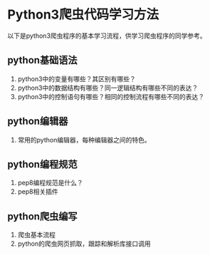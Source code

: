 # Python3爬虫代码学习方法
以下是python3爬虫程序的基本学习流程，供学习爬虫程序的同学参考。
## python基础语法
1. python3中的变量有哪些？其区别有哪些？
2. python3中的数据结构有哪些？同一逻辑结构有哪些不同的表达？
3. python3中的控制语句有哪些？相同的控制流程有哪些不同的表达？

## python编辑器
1. 常用的python编辑器，每种编辑器之间的特色。

## python编程规范
1. pep8编程规范是什么？
2. pep8相关插件

## python爬虫编写
1. 爬虫基本流程
2. python的爬虫网页抓取，跟踪和解析库接口调用
